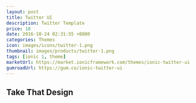 ```yaml
---
layout: post
title: Twitter UI
description: Twitter Template
price: 18
date: 2016-10-24 02:31:55 +0800
categories: Themes
icon: images/icons/twitter-1.png
thumbnail: images/products/twitter-1.png
tags: [ionic 1, theme]
marketUrl: https://market.ionicframework.com/themes/ionic-twitter-ui
gumroadUrl: https://gum.co/ionic-twitter-ui
---
```


## Take That Design
